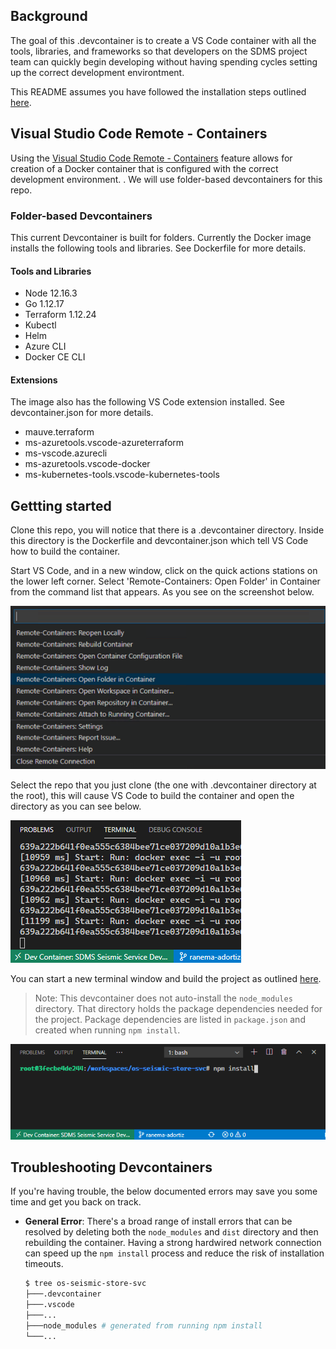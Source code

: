 ## Background
The goal of this .devcontainer is to create a VS Code container with all the tools, libraries, and frameworks so that developers on the SDMS project team can quickly begin developing without having spending cycles setting up the correct development environtment. 

This README assumes you have followed the installation steps outlined [here](https://code.visualstudio.com/docs/remote/containers#_installation). 

## Visual Studio Code Remote - Containers
Using the [Visual Studio Code Remote - Containers](https://code.visualstudio.com/docs/remote/containers) feature allows for creation of a Docker container that is configured with the correct development environment. . We will use folder-based devcontainers for this repo. 


### Folder-based Devcontainers
This current Devcontainer is built for folders.  Currently the Docker image installs the following tools and libraries. See Dockerfile for more details.
#### Tools and Libraries
* Node 12.16.3
* Go 1.12.17
* Terraform 1.12.24
* Kubectl
* Helm
* Azure CLI
* Docker CE CLI

#### Extensions
The image also has the following VS Code extension installed. See devcontainer.json for more details.
* mauve.terraform
* ms-azuretools.vscode-azureterraform
* ms-vscode.azurecli
* ms-azuretools.vscode-docker
* ms-kubernetes-tools.vscode-kubernetes-tools


## Gettting started 
Clone this repo, you will notice that there is a .devcontainer directory. Inside this directory is the Dockerfile and devcontainer.json which tell VS Code how to build the container. 

Start VS Code, and in a new window, click on the quick actions stations on the lower left corner. Select  'Remote-Containers: Open Folder' in Container from the command list that appears. As you see on the screenshot below. 

![](./readme/command-palette.png)


Select the repo that you just clone (the one with .devcontainer directory at the root), this will cause VS Code to build the container and open the directory as you can see below. 

![](./readme/container.png)


You can start a new terminal window and build the project as outlined [here](../README.md). 

> Note: This devcontainer does not auto-install the `node_modules` directory. That directory holds the package dependencies needed for the project. Package dependencies are listed in `package.json` and created when running `npm install`.

![](./readme/bash.png)

## Troubleshooting Devcontainers

If you're having trouble, the below documented errors may save you some time and get you back on track.

- **General Error**: There's a broad range of install errors that can be resolved by deleting both the `node_modules` and `dist` directory and then rebuilding the container. Having a strong hardwired network connection can speed up the `npm install` process and reduce the risk of installation timeouts.

    ```bash
    $ tree os-seismic-store-svc
    ├───.devcontainer
    ├───.vscode
    ├───...
    ├───node_modules # generated from running npm install
    └───...
    ```
